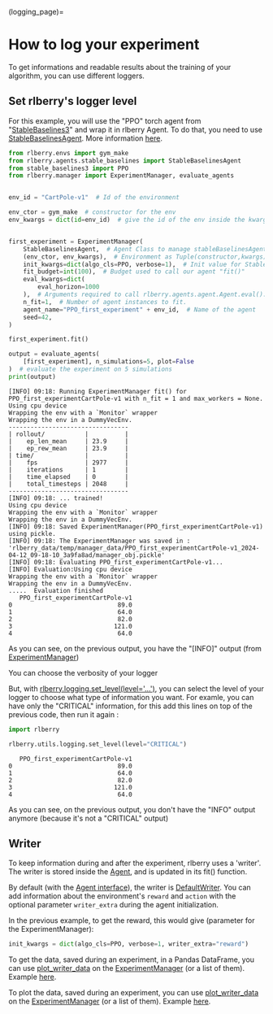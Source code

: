 (logging_page)=

# How to log your experiment

To get informations and readable results about the training of your algorithm, you can use different loggers.
## Set rlberry's logger level
For this example, you will use the "PPO" torch agent from "[StableBaselines3](https://stable-baselines3.readthedocs.io/en/master/guide/algos.html)" and wrap it in rlberry Agent. To do that, you need to use [StableBaselinesAgent](rlberry.agents.stable_baselines.StableBaselinesAgent). More information [here](stable_baselines).

```python
from rlberry.envs import gym_make
from rlberry.agents.stable_baselines import StableBaselinesAgent
from stable_baselines3 import PPO
from rlberry.manager import ExperimentManager, evaluate_agents


env_id = "CartPole-v1"  # Id of the environment

env_ctor = gym_make  # constructor for the env
env_kwargs = dict(id=env_id)  # give the id of the env inside the kwargs


first_experiment = ExperimentManager(
    StableBaselinesAgent,  # Agent Class to manage stableBaselinesAgents
    (env_ctor, env_kwargs),  # Environment as Tuple(constructor,kwargs)
    init_kwargs=dict(algo_cls=PPO, verbose=1),  # Init value for StableBaselinesAgent
    fit_budget=int(100),  # Budget used to call our agent "fit()"
    eval_kwargs=dict(
        eval_horizon=1000
    ),  # Arguments required to call rlberry.agents.agent.Agent.eval().
    n_fit=1,  # Number of agent instances to fit.
    agent_name="PPO_first_experiment" + env_id,  # Name of the agent
    seed=42,
)

first_experiment.fit()

output = evaluate_agents(
    [first_experiment], n_simulations=5, plot=False
)  # evaluate the experiment on 5 simulations
print(output)
```

```none
[INFO] 09:18: Running ExperimentManager fit() for PPO_first_experimentCartPole-v1 with n_fit = 1 and max_workers = None.
Using cpu device
Wrapping the env with a `Monitor` wrapper
Wrapping the env in a DummyVecEnv.
---------------------------------
| rollout/           |          |
|    ep_len_mean     | 23.9     |
|    ep_rew_mean     | 23.9     |
| time/              |          |
|    fps             | 2977     |
|    iterations      | 1        |
|    time_elapsed    | 0        |
|    total_timesteps | 2048     |
---------------------------------
[INFO] 09:18: ... trained!
Using cpu device
Wrapping the env with a `Monitor` wrapper
Wrapping the env in a DummyVecEnv.
[INFO] 09:18: Saved ExperimentManager(PPO_first_experimentCartPole-v1) using pickle.
[INFO] 09:18: The ExperimentManager was saved in : 'rlberry_data/temp/manager_data/PPO_first_experimentCartPole-v1_2024-04-12_09-18-10_3a9fa8ad/manager_obj.pickle'
[INFO] 09:18: Evaluating PPO_first_experimentCartPole-v1...
[INFO] Evaluation:Using cpu device
Wrapping the env with a `Monitor` wrapper
Wrapping the env in a DummyVecEnv.
.....  Evaluation finished
   PPO_first_experimentCartPole-v1
0                             89.0
1                             64.0
2                             82.0
3                            121.0
4                             64.0
```

As you can see, on the previous output, you have the "[INFO]" output (from [ExperimentManager](rlberry.manager.ExperimentManager))


You can choose the verbosity of your logger

But, with [rlberry.logging.set_level(level='...')](rlberry.utils.logging.set_level), you can select the level of your logger to choose what type of information you want.
For examle, you can have only the "CRITICAL" information, for this add this lines on top of the previous code, then run it again :
```python
import rlberry

rlberry.utils.logging.set_level(level="CRITICAL")
```

```none
   PPO_first_experimentCartPole-v1
0                             89.0
1                             64.0
2                             82.0
3                            121.0
4                             64.0
```
As you can see, on the previous output, you don't have the "INFO" output anymore (because it's not a "CRITICAL" output)



## Writer
To keep information during and after the experiment, rlberry uses a 'writer'. The writer is stored inside the [Agent](agent_page), and is updated in its fit() function.

By default (with the [Agent interface](rlberry.agents.Agent)), the writer is [DefaultWriter](rlberry.utils.writers.DefaultWriter).
You can add information about the environment's `reward` and `action` with the optional parameter `writer_extra` during the agent initialization.

In the previous example, to get the reward, this would give (parameter for the ExperimentManager):
```python
init_kwargs = dict(algo_cls=PPO, verbose=1, writer_extra="reward")
```


To get the data, saved during an experiment, in a Pandas DataFrame, you can use [plot_writer_data](rlberry.manager.plot_writer_data) on the [ExperimentManager](rlberry.manager.ExperimentManager) (or a list of them).
Example [here](../../auto_examples/demo_bandits/plot_mirror_bandit).

To plot the data, saved during an experiment, you can use [plot_writer_data](rlberry.manager.plot_writer_data) on the [ExperimentManager](rlberry.manager.ExperimentManager) (or a list of them).
Example [here](../../auto_examples/plot_writer_wrapper).
